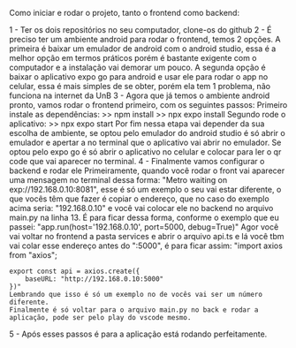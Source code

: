 Como iniciar e rodar o projeto, tanto o frontend como backend:

1 - Ter os dois repositórios no seu computador, clone-os do github
2 - É preciso ter um ambiente android para rodar o frontend, temos 2 opções. A primeira é baixar um emulador de android com o android studio, essa é a melhor opção em termos práticos porém é bastante exigente com o computador e a instalação vai demorar um pouco. A segunda opção é baixar o aplicativo expo go para android e usar ele para rodar o app no celular, essa é mais simples de se obter, porém ela tem 1 problema, não funciona na internet da UnB
3 - Agora que já temos o ambiente android pronto, vamos rodar o frontend primeiro, com os seguintes passos:
    Primeiro instale as dependências:
    >> npm install
    >> npx expo install
    Segundo rode o aplicativo:
    >> npx expo start
    Por fim nessa etapa vai depender da sua escolha de ambiente, se optou pelo emulador do android studio é só abrir o emulador e apertar a no terminal que o aplicativo vai abrir no emulador. Se optou pelo expo go é só abrir o aplicativo no celular e colocar para ler o qr code que vai aparecer no terminal.
4 - Finalmente vamos configurar o backend e rodar ele
    Primeiramente, quando você rodar o front vai aparecer uma mensagem no terminal dessa forma: "Metro waiting on exp://192.168.0.10:8081", esse é só um exemplo o seu vai estar diferente, o que vocês têm que fazer é copiar o endereço, que no caso do exemplo acima seria: "192.168.0.10" e você vai colocar ele no backend no arquivo main.py na linha 13. É para ficar dessa forma, conforme o exemplo que eu passei: "app.run(host='192.168.0.10', port=5000, debug=True)"
    Agor você vai voltar no frontend a pasta services e abrir o arquivo api.ts e lá você tbm vai colar esse endereço antes do ":5000", é para ficar assim:
    "import axios from "axios";

    export const api = axios.create({
        baseURL: "http://192.168.0.10:5000"
    })"
    Lembrando que isso é só um exemplo no de vocês vai ser um número diferente.
    Finalmente é só voltar para o arquivo main.py no back e rodar a aplicação, pode ser pelo play do vscode mesmo.
5 - Após esses passos é para a aplicação está rodando perfeitamente.